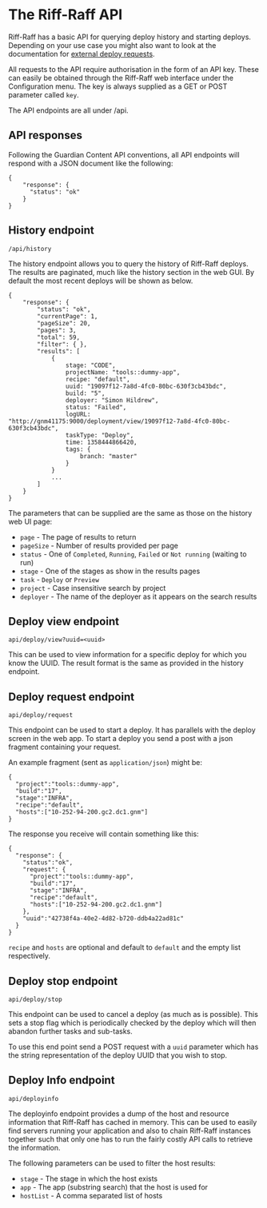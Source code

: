 The Riff-Raff API
=================

Riff-Raff has a basic API for querying deploy history and starting deploys.  Depending on your use case you might also
want to look at the documentation for [external deploy requests](externalRequest).

All requests to the API require authorisation in the form of an API key.  These can easily be obtained through the
Riff-Raff web interface under the Configuration menu.  The key is always supplied as a GET or POST parameter called
`key`.

The API endpoints are all under /api.

API responses
-------------

Following the Guardian Content API conventions, all API endpoints will respond with a JSON document like the following:

    {
        "response": {
          "status": "ok"
        }
    }

History endpoint
----------------

`/api/history`

The history endpoint allows you to query the history of Riff-Raff deploys.  The results are paginated, much like
the history section in the web GUI.  By default the most recent deploys will be shown as below.

    {
        "response": {
            "status": "ok",
            "currentPage": 1,
            "pageSize": 20,
            "pages": 3,
            "total": 59,
            "filter": { },
            "results": [
                {
                    stage: "CODE",
                    projectName: "tools::dummy-app",
                    recipe: "default",
                    uuid: "19097f12-7a8d-4fc0-80bc-630f3cb43bdc",
                    build: "5",
                    deployer: "Simon Hildrew",
                    status: "Failed",
                    logURL: "http://gnm41175:9000/deployment/view/19097f12-7a8d-4fc0-80bc-630f3cb43bdc",
                    taskType: "Deploy",
                    time: 1358444866420,
                    tags: {
                        branch: "master"
                    }
                }
                ...
            ]
        }
    }

The parameters that can be supplied are the same as those on the history web UI page:

  * `page` - The page of results to return
  * `pageSize` - Number of results provided per page
  * `status` - One of `Completed`, `Running`, `Failed` or `Not running` (waiting to run)
  * `stage` - One of the stages as show in the results pages
  * `task` - `Deploy` or `Preview`
  * `project` - Case insensitive search by project
  * `deployer` - The name of the deployer as it appears on the search results

Deploy view endpoint
--------------------

`api/deploy/view?uuid=<uuid>`

This can be used to view information for a specific deploy for which you know the UUID. The result format is the same
as provided in the history endpoint.

Deploy request endpoint
-----------------------

`api/deploy/request`

This endpoint can be used to start a deploy. It has parallels with the deploy screen in the web app. To start a deploy
you send a post with a json fragment containing your request.

An example fragment (sent as `application/json`) might be:

    {
      "project":"tools::dummy-app",
      "build":"17",
      "stage":"INFRA",
      "recipe":"default",
      "hosts":["10-252-94-200.gc2.dc1.gnm"]
    }

The response you receive will contain something like this:

    {
      "response": {
        "status":"ok",
        "request": {
          "project":"tools::dummy-app",
          "build":"17",
          "stage":"INFRA",
          "recipe":"default",
          "hosts":["10-252-94-200.gc2.dc1.gnm"]
        },
        "uuid":"42738f4a-40e2-4d82-b720-ddb4a22ad81c"
      }
    }

`recipe` and `hosts` are optional and default to `default` and the empty list respectively.

Deploy stop endpoint
--------------------

`api/deploy/stop`

This endpoint can be used to cancel a deploy (as much as is possible). This sets a stop flag which is periodically
checked by the deploy which will then abandon further tasks and sub-tasks.

To use this end point send a POST request with a `uuid` parameter which has the string representation of the deploy UUID
that you wish to stop.


Deploy Info endpoint
--------------------

`api/deployinfo`

The deployinfo endpoint provides a dump of the host and resource information that Riff-Raff has cached in memory. This
can be used to easily find servers running your application and also to chain Riff-Raff instances together such that
only one has to run the fairly costly API calls to retrieve the information.

The following parameters can be used to filter the host results:
  * `stage` - The stage in which the host exists
  * `app` - The app (substring search) that the host is used for
  * `hostList` - A comma separated list of hosts
